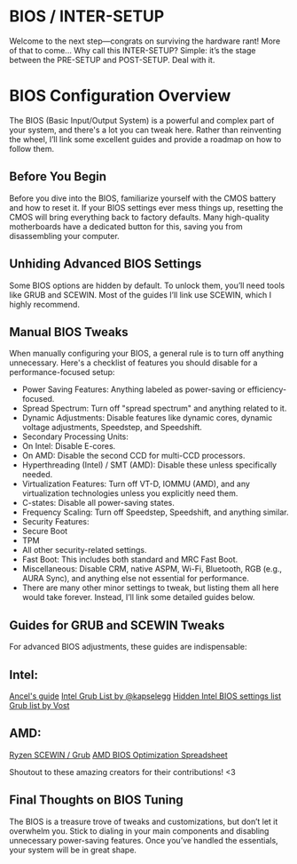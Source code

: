 # BIOS / INTER-SETUP

Welcome to the next step—congrats on surviving the hardware rant! More of that to come...
Why call this INTER-SETUP? Simple: it’s the stage between the PRE-SETUP and POST-SETUP. Deal with it.

# BIOS Configuration Overview

The BIOS (Basic Input/Output System) is a powerful and complex part of your system, and there's a lot you can tweak here. Rather than reinventing the wheel, I’ll link some excellent guides and provide a roadmap on how to follow them.

## Before You Begin

Before you dive into the BIOS, familiarize yourself with the CMOS battery and how to reset it. If your BIOS settings ever mess things up, resetting the CMOS will bring everything back to factory defaults. Many high-quality motherboards have a dedicated button for this, saving you from disassembling your computer.


## Unhiding Advanced BIOS Settings

Some BIOS options are hidden by default. To unlock them, you’ll need tools like GRUB and SCEWIN. Most of the guides I’ll link use SCEWIN, which I highly recommend.


## Manual BIOS Tweaks

When manually configuring your BIOS, a general rule is to turn off anything unnecessary. Here's a checklist of features you should disable for a performance-focused setup:

- Power Saving Features: Anything labeled as power-saving or efficiency-focused.
- Spread Spectrum: Turn off "spread spectrum" and anything related to it.
- Dynamic Adjustments: Disable features like dynamic cores, dynamic voltage adjustments, Speedstep, and Speedshift.
- Secondary Processing Units:
- On Intel: Disable E-cores.
- On AMD: Disable the second CCD for multi-CCD processors.
- Hyperthreading (Intel) / SMT (AMD): Disable these unless specifically needed.
- Virtualization Features: Turn off VT-D, IOMMU (AMD), and any virtualization technologies unless you explicitly need them.
- C-states: Disable all power-saving states.
- Frequency Scaling: Turn off Speedstep, Speedshift, and anything similar.
- Security Features:
- Secure Boot
- TPM
- All other security-related settings.
- Fast Boot: This includes both standard and MRC Fast Boot.
- Miscellaneous: Disable CRM, native ASPM, Wi-Fi, Bluetooth, RGB (e.g., AURA Sync), and anything else not essential for  performance.
- There are many other minor settings to tweak, but listing them all here would take forever. Instead, I’ll link some detailed guides below.

## Guides for GRUB and SCEWIN Tweaks

For advanced BIOS adjustments, these guides are indispensable:

## Intel:

[Ancel's guide](https://docs.google.com/document/d/1ztCWHU2vCG9hnD_94VhlnsLJq1-0Mq7OwhjF79JsYgA/edit?tab=t.0)
[Intel Grub List by @kapselegg](https://docs.google.com/document/d/1-7PxsfVJac_ooZEQe33eAE9oGo-32iXeDvVduCpJd-M/edit?tab=t.0)
[Hidden Intel BIOS settings list](https://docs.google.com/document/d/1KIW7D9tCcv5sBBCh9qR6S-jZSsvTKQFwtOfBhkaBD4E/edit?tab=t.0)
[Grub list by Vost](https://docs.google.com/document/d/1nDY2UcB7z2TewJKXJ2rK8Dl79PzbFaDefTHEtobhER4/edit?tab=t.0)


## AMD:

[Ryzen SCEWIN / Grub](https://docs.google.com/document/d/1JhhSZqdbljHjNkLymoIRq67CiCLTISpZb2dm-gbpIs0/edit?tab=t.0)
[AMD BIOS Optimization Spreadsheet](https://docs.google.com/spreadsheets/d/1Jw3lfH0uRFXMxnFGdpNfRpVvrQN-MVwaE0HSKoj-Xag/edit?gid=2060234474#gid=2060234474)

Shoutout to these amazing creators for their contributions! <3


## Final Thoughts on BIOS Tuning

The BIOS is a treasure trove of tweaks and customizations, but don’t let it overwhelm you. Stick to dialing in your main components and disabling unnecessary power-saving features. Once you’ve handled the essentials, your system will be in great shape.


